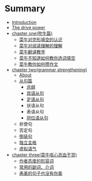 # Summary

* [Introduction](README.md)
* [The drive power](the-drive-power.md)
* [chapter one\(吹牛篇\)](chapter-one.md)
  * [菜牛对完形填空的认识](chapter-one/cai-niu-dui-wan-xing-tian-kong-de-ren-shi.md)
  * [菜牛对阅读理解的理解](chapter-one/cai-niu-dui-yue-du-li-jie-de-li-jie.md)
  * [菜牛翻译教学](chapter-one/cai-niu-fan-yi-jiao-xue.md)
  * [菜牛不知道如何教你选词填空](chapter-one/cai-niu-bu-zhi-dao-ru-he-jiao-ni-xuan-ci-tian-kong.md)
  * [菜牛教你如何攒作文](chapter-one/cai-niu-jiao-ni-ru-he-zan-zuo-wen.md)
* [chapter two\(grammar strengthening\)](chapter-twogrammar-strengthening.md)
  * [About](chapter-twogrammar-strengthening/about.md)
  * [从句篇](chapter-twogrammar-strengthening/cong-ju-pian.md)
    * [总纲](chapter-twogrammar-strengthening/cong-ju-pian/zong-gang.md)
    * [宾语从句](chapter-twogrammar-strengthening/cong-ju-pian/bin-yu-cong-ju.md)
    * [定语从句](chapter-twogrammar-strengthening/cong-ju-pian/ding-yu-cong-ju.md)
    * 状语从句
    * 表语从句
    * [同位语从句](chapter-twogrammar-strengthening/cong-ju-pian/tong-wei-yu-cong-ju.md)
  * 祈使句
  * 否定句
  * [倒装句](chapter-twogrammar-strengthening/dao-zhuang-ju.md)
  * [独立主格](chapter-twogrammar-strengthening/du-li-zhu-ge.md)
  * [虚拟语气](chapter-twogrammar-strengthening/xu-ni-yu-qi.md)
* [chapter three\(菜牛呕心沥血干货\)](chapter-threecai-niu-ou-xin-li-xie-gan-8d2729.md)
  * [作者态度的形容词](chapter-threecai-niu-ou-xin-li-xie-gan-8d2729/zuo-zhe-tai-du-de-xing-rong-ci.md)
  * [常用的副词、介词](chapter-threecai-niu-ou-xin-li-xie-gan-8d2729/chang-yong-de-fu-ci-3001-jie-ci.md)
  * [再美的句子也没有你美](chapter-threecai-niu-ou-xin-li-xie-gan-8d2729/zai-mei-de-ju-zi-ye-mei-you-ni-mei.md)

